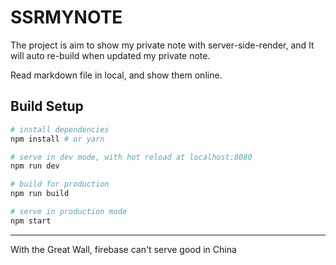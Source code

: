# SSRMYNOTE

The project is aim to show my private note with server-side-render, and It will
auto re-build when updated my private note.

Read markdown file in local, and show them online.

## Build Setup

``` bash
# install dependencies
npm install # or yarn

# serve in dev mode, with hot reload at localhost:8080
npm run dev

# build for production
npm run build

# serve in production mode
npm start
```

***

With the Great Wall, firebase can't serve good in China


